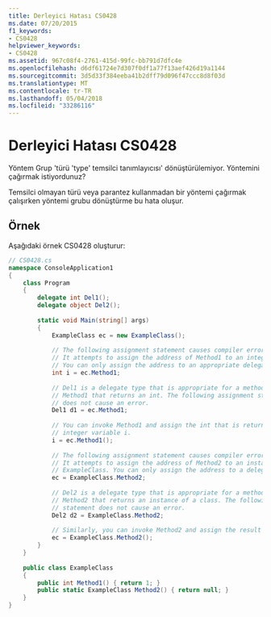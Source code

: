 ```yaml
---
title: Derleyici Hatası CS0428
ms.date: 07/20/2015
f1_keywords:
- CS0428
helpviewer_keywords:
- CS0428
ms.assetid: 967c08f4-2761-415d-99fc-bb791d7dfc4e
ms.openlocfilehash: d6df61724e7d307f0df1a77f13aef426d19a1144
ms.sourcegitcommit: 3d5d33f384eeba41b2dff79d096f47ccc8d8f03d
ms.translationtype: MT
ms.contentlocale: tr-TR
ms.lasthandoff: 05/04/2018
ms.locfileid: "33286116"
---
```

# <a name="compiler-error-cs0428"></a>Derleyici Hatası CS0428
Yöntem Grup 'türü 'type' temsilci tanımlayıcısı' dönüştürülemiyor.  Yöntemini çağırmak istiyordunuz?  
  
 Temsilci olmayan türü veya parantez kullanmadan bir yöntemi çağırmak çalışırken yöntemi grubu dönüştürme bu hata oluşur.  
  
## <a name="example"></a>Örnek  
 Aşağıdaki örnek CS0428 oluşturur:  
  
```csharp  
// CS0428.cs  
namespace ConsoleApplication1  
{  
    class Program  
    {  
        delegate int Del1();  
        delegate object Del2();  
  
        static void Main(string[] args)  
        {  
            ExampleClass ec = new ExampleClass();  
  
            // The following assignment statement causes compiler error CS0428.  
            // It attempts to assign the address of Method1 to an integer variable.   
            // You can only assign the address to an appropriate delegate type.   
            int i = ec.Method1;  
  
            // Del1 is a delegate type that is appropriate for a method like   
            // Method1 that returns an int. The following assignment statement  
            // does not cause an error.  
            Del1 d1 = ec.Method1;  
  
            // You can invoke Method1 and assign the int that is returned to   
            // integer variable i.  
            i = ec.Method1();  
  
            // The following assignment statement causes compiler error CS0428.  
            // It attempts to assign the address of Method2 to an instance of   
            // ExampleClass. You can only assign the address to a delegate type.   
            ec = ExampleClass.Method2;   
  
            // Del2 is a delegate type that is appropriate for a method like   
            // Method2 that returns an instance of a class. The following assignment  
            // statement does not cause an error.  
            Del2 d2 = ExampleClass.Method2;  
  
            // Similarly, you can invoke Method2 and assign the result returned to ec.  
            ec = ExampleClass.Method2();  
        }  
    }  
  
    public class ExampleClass  
    {  
        public int Method1() { return 1; }  
        public static ExampleClass Method2() { return null; }  
    }  
}  
```
